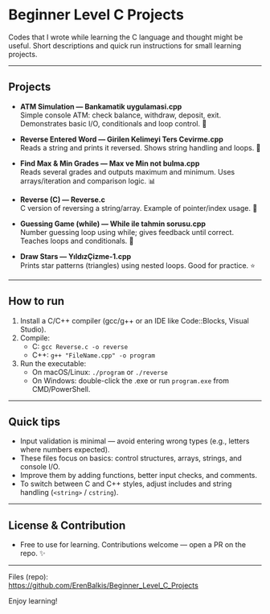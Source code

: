 # Beginner Level C Projects
Codes that I wrote while learning the C language and thought might be useful.
Short descriptions and quick run instructions for small learning projects.

---

## Projects
- **ATM Simulation — Bankamatik uygulamasi.cpp**  
  Simple console ATM: check balance, withdraw, deposit, exit. Demonstrates basic I/O, conditionals and loop control. 🏦

- **Reverse Entered Word — Girilen Kelimeyi Ters Cevirme.cpp**  
  Reads a string and prints it reversed. Shows string handling and loops. 🔁

- **Find Max & Min Grades — Max ve Min not bulma.cpp**  
  Reads several grades and outputs maximum and minimum. Uses arrays/iteration and comparison logic. 📊

- **Reverse (C) — Reverse.c**  
  C version of reversing a string/array. Example of pointer/index usage. 🔄

- **Guessing Game (while) — While ile tahmin sorusu.cpp**  
  Number guessing loop using while; gives feedback until correct. Teaches loops and conditionals. 🎯

- **Draw Stars — YıldızÇizme-1.cpp**  
  Prints star patterns (triangles) using nested loops. Good for practice. ⭐️

---

## How to run
1. Install a C/C++ compiler (gcc/g++ or an IDE like Code::Blocks, Visual Studio).  
2. Compile:
   - C: `gcc Reverse.c -o reverse`
   - C++: `g++ "FileName.cpp" -o program`
3. Run the executable:
   - On macOS/Linux: `./program` or `./reverse`
   - On Windows: double-click the .exe or run `program.exe` from CMD/PowerShell.

---

## Quick tips
- Input validation is minimal — avoid entering wrong types (e.g., letters where numbers expected).  
- These files focus on basics: control structures, arrays, strings, and console I/O.  
- Improve them by adding functions, better input checks, and comments.  
- To switch between C and C++ styles, adjust includes and string handling (`<string>` / `cstring`).

---

## License & Contribution
- Free to use for learning. Contributions welcome — open a PR on the repo. ✨

---

Files (repo):  
https://github.com/ErenBalkis/Beginner_Level_C_Projects

Enjoy learning!
